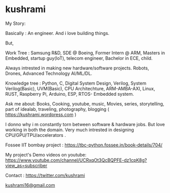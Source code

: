 # kushrami
My Story:

Basically : An engineer. And i love building things.

But,

Work Tree : Samsung R&D, SDE @ Boeing, Former Intern @ ARM, Masters in Embedded, startup guy(IoT), telecom engineer, Bachelor in ECE, child.

Always intrested in making new hardware/software projects. Robots, Drones, Advanced Technology AI/ML/DL.

Knowledge tree : Python, C, Digital System Design, Verilog, System Verilog(Basic), UVM(Basic), CPU Architechture, ARM-AMBA-AXI, Linux,  RUST, Raspberry Pi, Arduino, ESP, RTOS- Embedded system.

Ask me about: Books, Cooking, youtube, music, Movies, series, storytelling, part of idealab, 
traveling, photography, blogging ( https://kushrami.wordpress.com )

I donno why i m constantly torn between software & hardware jobs. But love working in both the domain.
Very much intrested in designing CPU/GPU/TPU/accelerators .

Fossee IIT bombay project : https://tbc-python.fossee.in/book-details/704/

My project's Demo videos on youtube: https://www.youtube.com/channel/UCRxqOt3QcBQPFE-dz1cpK8g?view_as=subscriber

Contact : 
https://twitter.com/kushrami

kushrami16@gmail.com
